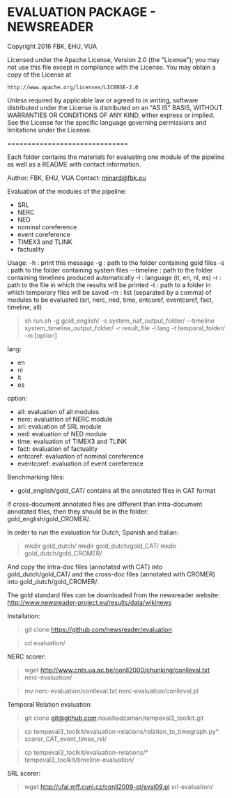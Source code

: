 EVALUATION PACKAGE - NEWSREADER
===============================

Copyright 2016 FBK, EHU, VUA

Licensed under the Apache License, Version 2.0 (the "License");
you may not use this file except in compliance with the License.
You may obtain a copy of the License at

    http://www.apache.org/licenses/LICENSE-2.0

Unless required by applicable law or agreed to in writing, software
distributed under the License is distributed on an "AS IS" BASIS,
WITHOUT WARRANTIES OR CONDITIONS OF ANY KIND, either express or implied.
See the License for the specific language governing permissions and
limitations under the License.

==============================

Each folder contains the materials for evaluating one module of the pipeline as well as a README with contact information.

Author: FBK, EHU, VUA
Contact: minard@fbk.eu

Evaluation of the modules of the pipeline:
- SRL
- NERC
- NED
- nominal coreference
- event coreference
- TIMEX3 and TLINK
- factuality

Usage:
        -h           : print this message
        -g           : path to the folder containing gold files
        -s           : path to the folder containing system files
        --timeline   : path to the folder containing timelines produced automatically
        -l           : language (it, en, nl, es)
        -r           : path to the file in which the results will be printed
        -t           : path to a folder in which temporary files will be saved
        -m           : list (separated by a comma) of modules to be evaluated (srl, nerc, ned, time, entcoref, eventcoref, fact, timeline, all)


> sh run.sh -g gold_english/ -s system_naf_output_folder/ --timeline system_timeline_output_folder/ -r result_file -l lang -t temporal_folder/ -m [option]

lang:
- en
- nl
- it
- es

option:
- all: evaluation of all modules
- nerc: evaluation of NERC module
- srl: evaluation of SRL module
- ned: evaluation of NED module
- time: evaluation of TIMEX3 and TLINK
- fact: evaluation of factuality
- entcoref: evaluation of nominal coreference
- eventcoref: evaluation of event coreference 

Benchmarking files:
- gold_english/gold_CAT/ contains all the annotated files in CAT format

If cross-document annotated files are different than intra-document annotated files, then they should be in the folder: gold_english/gold_CROMER/.

In order to run the evaluation for Dutch, Spanish and Italian:
> mkdir gold_dutch/
> mkdir gold_dutch/gold_CAT/
> mkdir gold_dutch/gold_CROMER/

And copy the intra-doc files (annotated with CAT) into gold_dutch/gold_CAT/ and the cross-doc files (annotated with CROMER) into gold_dutch/gold_CROMER/.

The gold standard files can be downloaded from the newsreader website: http://www.newsreader-project.eu/results/data/wikinews


Installation:
> git clone https://github.com/newsreader/evaluation

> cd evaluation/

NERC scorer: 
> wget http://www.cnts.ua.ac.be/conll2000/chunking/conlleval.txt nerc-evaluation/

> mv nerc-evaluation/conlleval.txt nerc-evaluation/conlleval.pl

Temporal Relation evaluation:
> git clone git@github.com:naushadzaman/tempeval3_toolkit.git

> cp tempeval3_toolkit/evaluation-relations/relation_to_timegraph.py* scorer_CAT_event_timex_rel/

> cp tempeval3_toolkit/evaluation-relations/* tempeval3_toolkit/timeline-evaluation/

SRL scorer:
> wget http://ufal.mff.cuni.cz/conll2009-st/eval09.pl srl-evaluation/